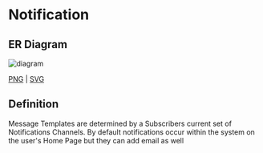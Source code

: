 # Notification

## ER Diagram

![diagram](notification.svg)

[PNG](notification.png) | [SVG](notification.svg)

## Definition

Message Templates are determined by a Subscribers current set of Notifications Channels. By default notifications occur within the system on the user's Home Page but they can add email as well
